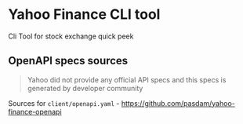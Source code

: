 # Yahoo Finance CLI tool
Cli Tool for stock exchange quick peek

## OpenAPI specs sources
> Yahoo did not provide any official API specs and this specs is generated by developer community

Sources for `client/openapi.yaml` - https://github.com/pasdam/yahoo-finance-openapi
